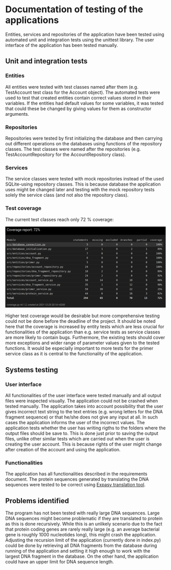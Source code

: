 # Documentation of testing of the applications

Entities, services and repositories of the application have been tested using automated unit and integration tests using the unittest library. The user interface of the application has been tested manually.

## Unit and integration tests

### Entities

All entities were tested with test classes named after them (e.g. TestAccount test class for the Account object). The automated tests were used to test that created entities contain correct values stored in their variables. If the entities had default values for some variables, it was tested that could these be changed by giving values for them as constructor arguments.

### Repositories

Repositories were tested by first initializing the database and then carrying out different operations on the databases using functions of the repository classes. The test classes were named after the repositories (e.g. TestAccountRepository for the AccountRepository class).

### Services

The service classes were tested with mock repositories instead of the used SQLite-using repository classes. This is because database the application uses might be changed later and testing with the mock repository tests solely the service class (and not also the repository class).

### Test coverage

The current test classes reach only 72 % coverage:

![image](https://github.com/MattiKannisto/ot-harjoitustyo/blob/master/dokumentaatio/kuvat/coverage_report)

Higher test coverage would be desirable but more comprehensive testing could not be done before the deadline of the project. It should be noted here that the coverage is increased by entity tests which are less crucial for functionalities of the application than e.g. service tests as service classes are more likely to contain bugs. Furthermore, the existing tests should cover more exceptions and wider range of parameter values given to the tested functions. It would be especially important to more tests for the primer service class as it is central to the functionality of the application.

## Systems testing

### User interface

All functionalities of the user interface were tested manually and all output files were inspected visually. The application could not be crashed when tested manually. The application takes into account possibility that the user gives incorrect text string to the text entries (e.g. wrong letters for the DNA fragment sequence) or that he/she does not give any input at all. In such cases the application informs the user of the incorrect values. The application tests whether the user has writing rigths to the folders where the output files should be save to. This is done just prior to saving the output files, unlike other similar tests which are carried out when the user is creating the user account. This is because rights of the user might change after creation of the account and using the application.

### Functionalities

The application has all functionalities described in the requirements document. The protein sequences generated by translating the DNA sequences were tested to be correct using [Expasy translation tool](https://web.expasy.org/translate/).

## Problems identified

The program has not been tested with really large DNA sequences. Large DNA sequences might become problematic if they are translated to protein as this is done recursively. While this is an unlikely scenario due to the fact that protein coding genes are rarely really large (e.g. an average bacterial gene is roughly 1000 nucleotides long), this might crash the application. Adjusting the recursion limit of the application (currently done in index.py) could be done by retrieving all DNA fragments from the database during running of the application and setting it high enough to work with the largest DNA fragment in the database. On the other hand, the application could have an upper limit for DNA sequence length.
